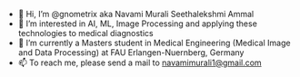 - 👋 Hi, I’m @gnometrix aka Navami Murali Seethalekshmi Ammal
- 👀 I’m interested in AI, ML, Image Processing and applying these technologies to medical diagnostics 
- 🌱 I’m currently a Masters student in Medical Engineering (Medical Image and Data Processing) at FAU Erlangen-Nuernberg, Germany
- 📫 To reach me, please send a mail to navamimurali1@gmail.com

<!---
gnometrix/gnometrix is a ✨ special ✨ repository because its `README.md` (this file) appears on your GitHub profile.
You can click the Preview link to take a look at your changes.
--->
